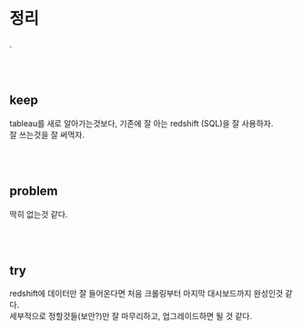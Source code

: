 # 정리
.

<br>
<br>

## keep
tableau를 새로 알아가는것보다, 기존에 잘 아는 redshift (SQL)을 잘 사용하자.<br>
잘 쓰는것을 잘 써먹자.

<br>
<br>

## problem
딱히 없는것 같다.

<br>
<br>

## try
redshift에 데이터만 잘 들어온다면 처음 크롤링부터 마지막 대시보드까지 완성인것 같다.<br>
세부적으로 정할것들(보안?)만 잘 마무리하고, 업그레이드하면 될 것 같다.

<br>
<br>
